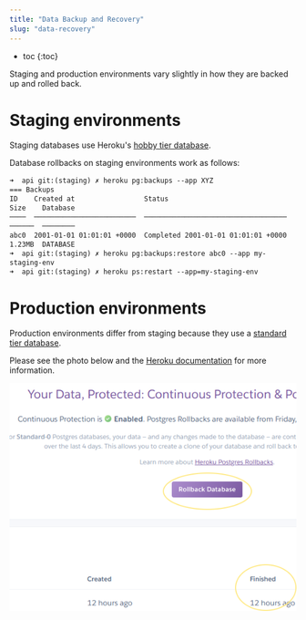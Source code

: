```yaml
---
title: "Data Backup and Recovery"
slug: "data-recovery"
---
```


* toc
{:toc}

Staging and production environments vary slightly in how they are backed up and rolled back.

# Staging environments

Staging databases use Heroku's [hobby tier database](https://devcenter.heroku.com/articles/heroku-postgres-plans#hobby-tier).

Database rollbacks on staging environments work as follows:

```
➜  api git:(staging) ✗ heroku pg:backups --app XYZ
=== Backups
ID    Created at                 Status                               Size    Database
────  ─────────────────────────  ───────────────────────────────────  ──────  ────────
abc0  2001-01-01 01:01:01 +0000  Completed 2001-01-01 01:01:01 +0000  1.23MB  DATABASE
➜  api git:(staging) ✗ heroku pg:backups:restore abc0 --app my-staging-env
➜  api git:(staging) ✗ heroku ps:restart --app=my-staging-env
```

# Production environments

Production environments differ from staging because they use a [standard tier database](https://devcenter.heroku.com/articles/heroku-postgres-plans#standard-tier).

Please see the photo below and the [Heroku documentation](https://devcenter.heroku.com/articles/heroku-postgres-rollback) for more information.

![database.png](database.png)



<style>
.hub-container {
  max-width: 1350px;
}
.value-icon {
  display: inline-block;
  height: 18px;
  margin-bottom: -2px;
}
  
a[title="Guides"] {
  color: #f4f4f4!important;
  border-bottom: 5px solid #f4f4f4;
  padding-bottom: 20px!important;
}
  
a[title="Guides"]:hover {
  color: white!important;
  border-bottom-color: white;
}
  
#hub-header li a:hover {
  box-shadow: none!important;
}
</style>

<meta name="theme-color" content="#434343">

